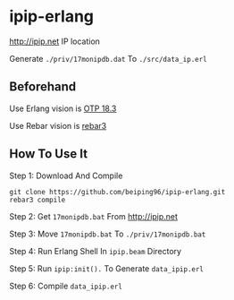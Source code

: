 # ipip-erlang
http://ipip.net IP location

Generate `./priv/17monipdb.dat` To `./src/data_ip.erl`

## Beforehand
Use Erlang vision is [OTP 18.3](http://www.erlang.org/downloads/18.3)

Use Rebar vision is [rebar3](http://www.rebar3.org/)

## How To Use It
Step 1: Download And Compile
```
git clone https://github.com/beiping96/ipip-erlang.git
rebar3 compile
```
Step 2: Get `17monipdb.bat` From http://ipip.net

Step 3: Move `17monipdb.bat` To `./priv/17monipdb.bat`

Step 4: Run Erlang Shell In `ipip.beam` Directory

Step 5: Run `ipip:init().` To Generate `data_ipip.erl`

Step 6: Compile `data_ipip.erl`


